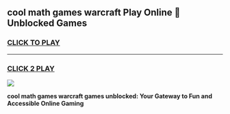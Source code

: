
## cool math games warcraft Play Online 👋 Unblocked Games
<h3>
<a href="https://news.freeplayer.one?title=cool_math_games_warcraft&ref=17CMG">CLICK TO PLAY</a></h3>
<hr>

<h3>
<a href="https://news.freeplayer.one?title=cool_math_games_warcraft&ref=17CMG">CLICK 2 PLAY</a>
  
</h3>

<a href="https://news.freeplayer.one?title=cool_math_games_warcraft&ref=17CMG/"><img src="https://clearcache.store/games.png"></a>


**cool math games warcraft games unblocked: Your Gateway to Fun and Accessible Online Gaming**
